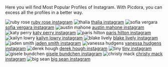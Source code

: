 Here you will find Most Popular Profiles of Instagram. With Picdora, you can excess all the profiles in a better way. 

<img src="https://scontent.cdninstagram.com/t51.2885-19/s320x320/12959910_976062225841865_1747325916_a.jpg" alt="ruby rose">
<a href="https://www.picdora.com/instagram/rubyrose">ruby rose instagram</a>

<img src="https://scontent.cdninstagram.com/t51.2885-19/10632442_1513038095606905_1697422266_a.jpg" alt="thalia">
<a href="https://www.picdora.com/instagram/thalia">thalia instagram</a>

<img src="https://scontent.cdninstagram.com/t51.2885-19/s320x320/13298245_586133084901368_1981439597_a.jpg" alt="sofia vergara">
<a href="https://www.picdora.com/instagram/sofiavergara">sofia vergara instagram</a>

<img src="https://scontent.cdninstagram.com/t51.2885-19/s320x320/14374053_1220928897969896_2090480103313113088_a.jpg" alt="austin mahone">
<a href="https://www.picdora.com/instagram/austinmahone">austin mahone instagram</a>

<img src="https://scontent.cdninstagram.com/t51.2885-19/s320x320/13743441_310215025983854_1621232367_a.jpg" alt="katy perry">
<a href="https://www.picdora.com/instagram/katyperry">katy perry instagram</a>

<img src="https://scontent.cdninstagram.com/t51.2885-19/s320x320/14262701_1069728323123250_639908130_a.jpg" alt="paris hilton">
<a href="https://www.picdora.com/instagram/parishilton">paris hilton instagram</a>

<img src="https://scontent.cdninstagram.com/t51.2885-15/s640x640/sh0.08/e35/14350559_605929612918141_1587605930_n.jpg?ig_cache_key=MTM0MDc1ODI0NDkxODEzNTYwNA%3D%3D.2.l" alt="kailyn lowry">
<a href="https://www.picdora.com/instagram/kaillowry">kailyn lowry instagram</a>

<img src="https://scontent.cdninstagram.com/t51.2885-19/11078986_655714111224411_1488883663_a.jpg" alt="blake lively">
<a href="https://www.picdora.com/instagram/blakelively">blake lively instagram</a>

<img src="https://scontent.cdninstagram.com/t51.2885-15/s640x640/sh0.08/e35/14063184_1383878714960413_2112064975_n.jpg?ig_cache_key=MTMzMDE0NzcyMjUxMDQ2NDM4MQ%3D%3D.2" alt="jaden smith">
<a href="https://www.picdora.com/instagram/christiaingrey">jaden smith instagram</a>

<img src="https://scontent.cdninstagram.com/t51.2885-19/s320x320/13269339_228168664231197_1405060274_a.jpg" alt="vanessa hudgens">
<a href="https://www.picdora.com/instagram/vanessahudgens">vanessa hudgens instagram</a>

<img src="https://scontent.cdninstagram.com/t51.2885-19/s320x320/12353464_1702418543313268_1808802931_a.jpg" alt="derek hough">
<a href="https://www.picdora.com/instagram/derekhough">derek hough instagram</a>

<img src="https://scontent.cdninstagram.com/t51.2885-19/11334685_400847660125299_267242644_a.jpg" alt="tiny">
<a href="https://www.picdora.com/instagram/majorgirl">tiny instagram</a>

<img src="https://scontent.cdninstagram.com/t51.2885-19/s320x320/1515288_1662447867362498_1023391680_a.jpg" alt="gisele bundchen">
<a href="https://www.picdora.com/instagram/gisele">gisele bundchen instagram</a>

<img src="https://scontent.cdninstagram.com/t51.2885-15/s640x640/sh0.08/e35/13394977_1732904490281206_1991197326_n.jpg?ig_cache_key=MTI3Nzg3Mzk5NzI0NzY1NTI5NQ%3D%3D.2.l" alt="christy mack">
<a href="https://www.picdora.com/instagram/christymack">christy mack instagram</a>

<img src="https://scontent.cdninstagram.com/t51.2885-19/s320x320/12907267_240865159597020_630519422_a.jpg" alt="big sean">
<a href="https://www.picdora.com/instagram/bigsean">big sean instagram</a>
